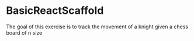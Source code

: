 # BasicReactScaffold
The goal of this exercise is to track the movement of a knight given a chess board of n size
